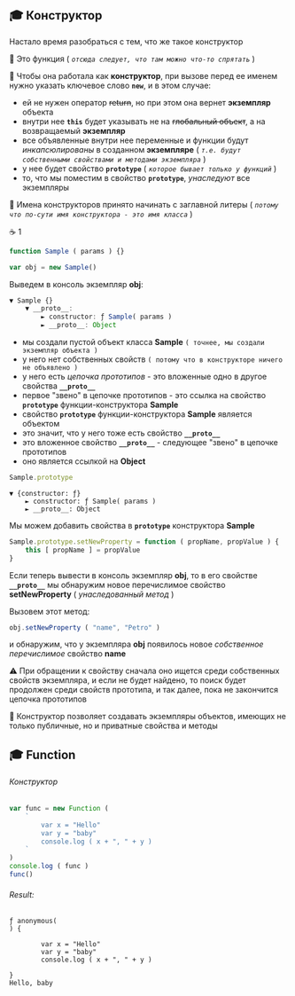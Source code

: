 ## 🎓 Конструктор

Настало время разобраться с тем, что же такое конструктор

:white_square_button: Это функция ( *`отсюда следует, что там можно что-то спрятать`* )

:white_square_button: Чтобы она работала как **конструктор**, при вызове  перед ее именем нужно указать ключевое слово **`new`**, и в этом случае:
* ей не нужен оператор ~~return~~, но при этом она вернет **экземпляр** объекта
* внутри нее **`this`** будет указывать не на ~~глобальный объект~~, а на возвращаемый **экземпляр**
* все объявленные внутри нее переменные и функции будут *инкапсюлированы* в созданном **экземпляре** ( *`т.е. будут собственными свойствами и методами экземпляра`* )
* у нее будет свойство **`prototype`** ( *`которое бывает только у функций`* )
* то, что мы поместим в свойство **`prototype`**, *унаследуют* все экземпляры

:white_square_button: Имена конструкторов принято начинать с заглавной литеры ( *`потому что по-сути имя конструктора - это имя класса`* )

:coffee: 1
```javascript
function Sample ( params ) {}

var obj = new Sample()
```
Выведем в консоль экземпляр **obj**:
```javascript
▼ Sample {}
    ▼ __proto__:
        ► constructor: ƒ Sample( params )
        ► __proto__: Object
```
* мы создали пустой объект класса **Sample** `( точнее, мы создали экземпляр объекта )`
* у него нет собственных свойств `( потому что в конструкторе ничего не объявлено )`
* у него есть *цепочка прототипов* - это вложенные одно в другое свойства  **`__proto__`**
* первое "звено" в цепочке прототипов - это ссылка на свойство **`prototype`** функции-конструктора **Sample**
* свойство **`prototype`**  функции-конструктора **Sample**  является объектом
* это значит, что у него тоже есть свойство **`__proto__`**
* это вложенное свойство **`__proto__`** - следующее "звено" в цепочке прототипов
* оно является ссылкой на **Object**

```javascript
Sample.prototype
```
```
▼ {constructor: ƒ}
    ► constructor: ƒ Sample( params )
    ► __proto__: Object
```

Мы можем добавить свойства в **`prototype`** конструктора **Sample**
```javascript
Sample.prototype.setNewProperty = function ( propName, propValue ) {
    this [ propName ] = propValue
}
```
Если теперь вывести в консоль экземпляр **obj**, то в его свойстве **`__proto__`** мы обнаружим новое перечислимое свойство **setNewProperty** ( *унаследованный метод* )

Вызовем этот метод:
```javascript
obj.setNewProperty ( "name", "Petro" )
```
и обнаружим, что у экземпляра **obj** появилось новое *собственное перечислимое* свойство **name**

:warning: При обращении к свойству сначала оно ищется среди собственных свойств экземпляра, и если не будет найдено, то поиск будет продолжен среди свойств прототипа, и так далее, пока не закончится цепочка прототипов

:white_square_button: Конструктор позволяет создавать экземпляры объектов, имеющих не только публичные, но и приватные свойства и методы

## :mortar_board: Function

###### Конструктор
```javascript
var func = new Function (
    `
        var x = "Hello"
        var y = "baby"
        console.log ( x + ", " + y )
    `
)
console.log ( func )
func()
```
###### Result:
```console
ƒ anonymous(
) {

        var x = "Hello"
        var y = "baby"
        console.log ( x + ", " + y )
    
}
Hello, baby
```